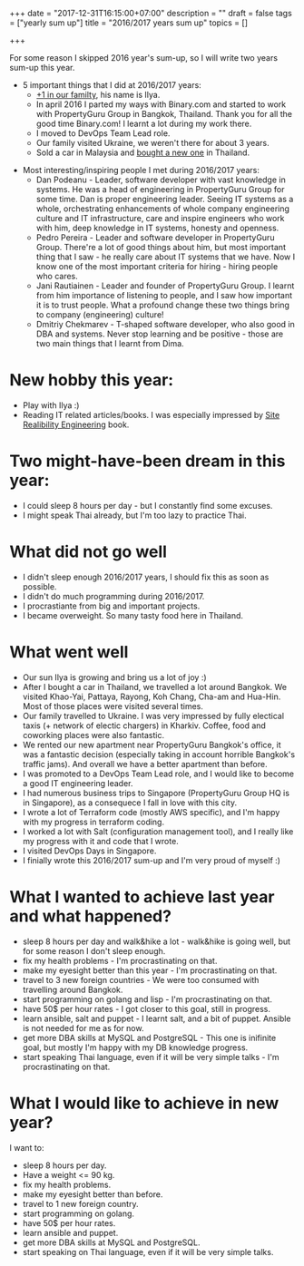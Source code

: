 +++
date = "2017-12-31T16:15:00+07:00"
description = ""
draft = false
tags = ["yearly sum up"]
title = "2016/2017 years sum up"
topics = []

+++

For some reason I skipped 2016 year's sum-up, so I will write two years sum-up this year.

* 5 important things that I did at 2016/2017 years:
    * [+1 in our familty](/img/me_and_ilya.jpg), his name is Ilya.
    * In april 2016 I parted my ways with Binary.com and started to work with PropertyGuru Group in Bangkok, Thailand. Thank you for all the good time Binary.com! I learnt a lot during my work there.
    * I moved to DevOps Team Lead role.
    * Our family visited Ukraine, we weren't there for about 3 years.
    * Sold a car in Malaysia and [bought a new one](/img/me_and_my_car2.jpg) in Thailand.

<!--more-->

* Most interesting/inspiring people I met during 2016/2017 years:
    * Dan Podeanu - Leader, software developer with vast knowledge in systems. He was  a head of engineering in PropertyGuru Group for some time. Dan is proper engineering leader. Seeing IT systems as a whole, orchestrating enhancements of whole company engineering culture and IT infrastructure, care and inspire engineers who work with him, deep knowledge in IT systems, honesty and openness.
    * Pedro Pereira - Leader and software developer in PropertyGuru Group. There're a lot of good things about him, but most important thing that I saw - he really care about IT systems that we have. Now I know one of the most important criteria for hiring - hiring people who cares.
    * Jani Rautiainen - Leader and founder of PropertyGuru Group. I learnt from him importance of listening to people, and I saw how important it is to trust people. What a profound change these two things bring to company (engineering) culture!
    * Dmitriy Chekmarev - T-shaped software developer, who also good in DBA and systems. Never stop learning and be positive - those are two main things that I learnt from Dima.

# New hobby this year:

* Play with Ilya :)
* Reading IT related articles/books. I was especially impressed by [Site Realibility Engineering](https://landing.google.com/sre/book.html) book.

# Two might-have-been dream in this year:

* I could sleep 8 hours per day - but I constantly find some excuses.
* I might speak Thai already, but I'm too lazy to practice Thai.

# What did not go well

* I didn't sleep enough 2016/2017 years, I should fix this as soon as possible.
* I didn't do much programming during 2016/2017.
* I procrastiante from big and important projects.
* I became overweight. So many tasty food here in Thailand.

# What went well

* Our sun Ilya is growing and bring us a lot of joy :)
* After I bought a car in Thailand, we travelled a lot around Bangkok. We visited Khao-Yai, Pattaya, Rayong, Koh Chang, Cha-am and Hua-Hin. Most of those places were visited several times.
* Our family travelled to Ukraine. I was very impressed by fully electical taxis (+ network of electic chargers) in Kharkiv. Coffee, food and coworking places were also fantastic.
* We rented our new apartment near PropertyGuru Bangkok's office, it was a fantastic decision (especially taking in account horrible Bangkok's traffic jams). And overall we have a better apartment than before.
* I was promoted to a DevOps Team Lead role, and I would like to become a good IT engineering leader.
* I had numerous business trips to Singapore (PropertyGuru Group HQ is in Singapore), as a consequece I fall in love with this city.
* I wrote a lot of Terraform code (mostly AWS specific), and I'm happy with my progress in terraform coding.
* I worked a lot with Salt (configuration management tool), and I really like my progress with it and code that I wrote.
* I visited DevOps Days in Singapore.
* I finially wrote this 2016/2017 sum-up and I'm very proud of myself :)

# What I wanted to achieve last year and what happened?

* sleep 8 hours per day and walk&hike a lot - walk&hike is going well, but for some reason I don't sleep enough.
* fix my health problems - I'm procrastinating on that.
* make my eyesight better than this year - I'm procrastinating on that.
* travel to 3 new foreign countries - We were too consumed with travelling around Bangkok.
* start programming on golang and lisp - I'm procrastinating on that.
* have 50$ per hour rates - I got closer to this goal, still in progress.
* learn ansible, salt and puppet - I learnt salt, and a bit of puppet. Ansible is not needed for me as for now.
* get more DBA skills at MySQL and PostgreSQL - This one is inifinite goal, but mostly I'm happy with my DB knowledge progress.
* start speaking Thai language, even if it will be very simple talks - I'm procrastinating on that.


# What I would like to achieve in new year?

I want to:

* sleep 8 hours per day.
* Have a weight <= 90 kg.
* fix my health problems.
* make my eyesight better than before.
* travel to 1 new foreign country.
* start programming on golang.
* have 50$ per hour rates.
* learn ansible and puppet.
* get more DBA skills at MySQL and PostgreSQL.
* start speaking on Thai language, even if it will be very simple talks.
